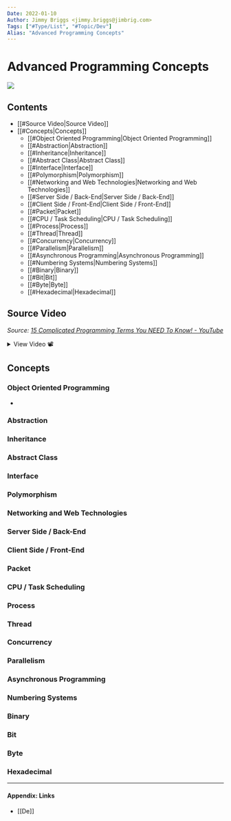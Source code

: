 ```yaml
---
Date: 2022-01-10
Author: Jimmy Briggs <jimmy.briggs@jimbrig.com>
Tags: ["#Type/List", "#Topic/Dev"]
Alias: "Advanced Programming Concepts"
---
```


# Advanced Programming Concepts

![](https://i.imgur.com/Czw5nkn.png)

## Contents

- [[#Source Video|Source Video]]
- [[#Concepts|Concepts]]
	- [[#Object Oriented Programming|Object Oriented Programming]]
	- [[#Abstraction|Abstraction]]
	- [[#Inheritance|Inheritance]]
	- [[#Abstract Class|Abstract Class]]
	- [[#Interface|Interface]]
	- [[#Polymorphism|Polymorphism]]
	- [[#Networking and Web Technologies|Networking and Web Technologies]]
	- [[#Server Side / Back-End|Server Side / Back-End]]
	- [[#Client Side / Front-End|Client Side / Front-End]]
	- [[#Packet|Packet]]
	- [[#CPU / Task Scheduling|CPU / Task Scheduling]]
	- [[#Process|Process]]
	- [[#Thread|Thread]]
	- [[#Concurrency|Concurrency]]
	- [[#Parallelism|Parallelism]]
	- [[#Asynchronous Programming|Asynchronous Programming]]
	- [[#Numbering Systems|Numbering Systems]]
	- [[#Binary|Binary]]
	- [[#Bit|Bit]]
	- [[#Byte|Byte]]
	- [[#Hexadecimal|Hexadecimal]]


## Source Video

*Source: [15 Complicated Programming Terms You NEED To Know! - YouTube](https://www.youtube.com/watch?v=-H7PXerOgiY)*

<details><summary>View Video 📽️</summary><p>
<div style="display: block; position: relative; width: 100%; height: 0px; --aspect-ratio:9/16; padding-bottom: calc(var(--aspect-ratio) * 100%);"><iframe src="https://www.youtube.com/embed/-H7PXerOgiY" allow="fullscreen" style="position: absolute; top: 0px; left: 0px; height: 100%; width: 100%;"></iframe></div></p></details>


## Concepts

### Object Oriented Programming

- 

### Abstraction

### Inheritance

### Abstract Class

### Interface

### Polymorphism

### Networking and Web Technologies

### Server Side / Back-End

### Client Side / Front-End

### Packet

### CPU / Task Scheduling

### Process

### Thread

### Concurrency

### Parallelism

### Asynchronous Programming

### Numbering Systems

### Binary

### Bit

### Byte

### Hexadecimal

***

#### Appendix: Links

- [[De]]